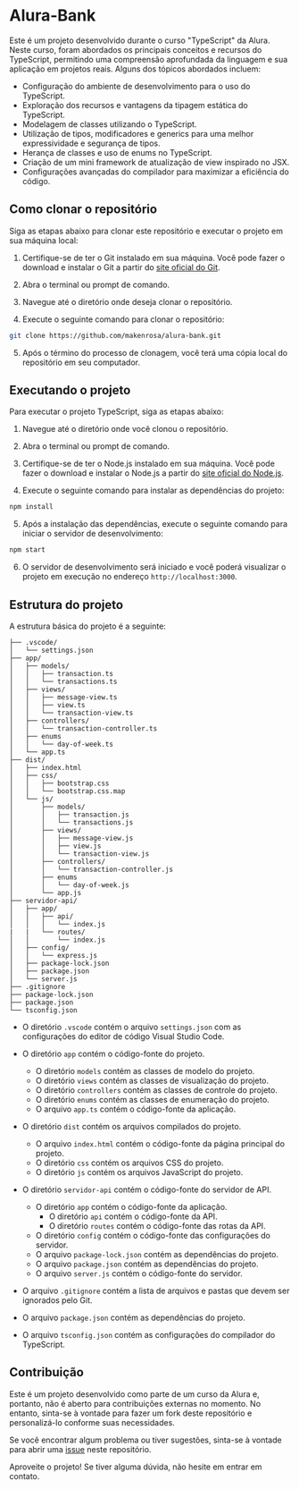 # Alura-Bank

Este é um projeto desenvolvido durante o curso "TypeScript" da Alura. Neste curso, foram abordados os principais conceitos e recursos do TypeScript, permitindo uma compreensão aprofundada da linguagem e sua aplicação em projetos reais. Alguns dos tópicos abordados incluem:

- Configuração do ambiente de desenvolvimento para o uso do TypeScript.
- Exploração dos recursos e vantagens da tipagem estática do TypeScript.
- Modelagem de classes utilizando o TypeScript.
- Utilização de tipos, modificadores e generics para uma melhor expressividade e segurança de tipos.
- Herança de classes e uso de enums no TypeScript.
- Criação de um mini framework de atualização de view inspirado no JSX.
- Configurações avançadas do compilador para maximizar a eficiência do código.

## Como clonar o repositório

Siga as etapas abaixo para clonar este repositório e executar o projeto em sua máquina local:

1. Certifique-se de ter o Git instalado em sua máquina. Você pode fazer o download e instalar o Git a partir do [site oficial do Git](https://git-scm.com/).

2. Abra o terminal ou prompt de comando.

3. Navegue até o diretório onde deseja clonar o repositório.

4. Execute o seguinte comando para clonar o repositório:

```bash
git clone https://github.com/makenrosa/alura-bank.git
```

5. Após o término do processo de clonagem, você terá uma cópia local do repositório em seu computador.

## Executando o projeto

Para executar o projeto TypeScript, siga as etapas abaixo:

1. Navegue até o diretório onde você clonou o repositório.

2. Abra o terminal ou prompt de comando.

3. Certifique-se de ter o Node.js instalado em sua máquina. Você pode fazer o download e instalar o Node.js a partir do [site oficial do Node.js](https://nodejs.org/).

4. Execute o seguinte comando para instalar as dependências do projeto:

```bash
npm install
```

5. Após a instalação das dependências, execute o seguinte comando para iniciar o servidor de desenvolvimento:

```bash
npm start
```

6. O servidor de desenvolvimento será iniciado e você poderá visualizar o projeto em execução no endereço `http://localhost:3000`.

## Estrutura do projeto

A estrutura básica do projeto é a seguinte:

```alura-bank/
├── .vscode/
│   └── settings.json
├── app/
│   ├── models/
│   │   ├── transaction.ts
│   │   └── transactions.ts
│   ├── views/
│   │   ├── message-view.ts
│   │   ├── view.ts
│   │   └── transaction-view.ts
│   ├── controllers/
│   │   └── transaction-controller.ts
│   ├── enums
│   │   └── day-of-week.ts
│   └── app.ts
├── dist/
│   ├── index.html
│   ├── css/
│   │   ├── bootstrap.css
│   │   └── bootstrap.css.map
│   └── js/
│       ├── models/
│       │   ├── transaction.js
│       │   └── transactions.js
│       ├── views/
│       │   ├── message-view.js
│       │   ├── view.js
│       │   └── transaction-view.js
│       ├── controllers/
│       │   └── transaction-controller.js
│       ├── enums
│       │   └── day-of-week.js
│       └── app.js
├── servidor-api/
│   ├── app/
│   │   ├── api/
│   │   │   └── index.js
|   |   └── routes/
│   │       └── index.js
│   ├── config/
│   │   └── express.js
│   ├── package-lock.json
│   ├── package.json
│   └── server.js
├── .gitignore
├── package-lock.json
├── package.json
└── tsconfig.json
```

- O diretório `.vscode` contém o arquivo `settings.json` com as configurações do editor de código Visual Studio Code.

- O diretório `app` contém o código-fonte do projeto.
    - O diretório `models` contém as classes de modelo do projeto.
    - O diretório `views` contém as classes de visualização do projeto.
    - O diretório `controllers` contém as classes de controle do projeto.
    - O diretório `enums` contém as classes de enumeração do projeto.
    - O arquivo `app.ts` contém o código-fonte da aplicação.   

- O diretório `dist` contém os arquivos compilados do projeto.
    - O arquivo `index.html` contém o código-fonte da página principal do projeto.
    - O diretório `css` contém os arquivos CSS do projeto.
    - O diretório `js` contém os arquivos JavaScript do projeto.

- O diretório `servidor-api` contém o código-fonte do servidor de API.
    - O diretório `app` contém o código-fonte da aplicação.
        - O diretório `api` contém o código-fonte da API.
        - O diretório `routes` contém o código-fonte das rotas da API.
    - O diretório `config` contém o código-fonte das configurações do servidor.
    - O arquivo `package-lock.json` contém as dependências do projeto.
    - O arquivo `package.json` contém as dependências do projeto.
    - O arquivo `server.js` contém o código-fonte do servidor.

- O arquivo `.gitignore` contém a lista de arquivos e pastas que devem ser ignorados pelo Git.

- O arquivo `package.json` contém as dependências do projeto.

- O arquivo `tsconfig.json` contém as configurações do compilador do TypeScript.

## Contribuição

Este é um projeto desenvolvido como parte de um curso da Alura e, portanto, não é aberto para contribuições externas no momento. No entanto, sinta-se à vontade para fazer um fork deste repositório e personalizá-lo conforme suas necessidades.

Se você encontrar algum problema ou tiver sugestões, sinta-se à vontade para abrir uma [issue](https://github.com/makenrosa/alura-bank/issues) neste repositório.

Aproveite o projeto! Se tiver alguma dúvida, não hesite em entrar em contato.
